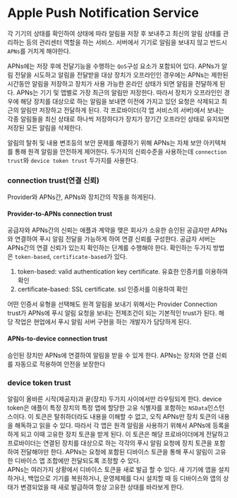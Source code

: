 # Apple Push Notification Service
각 기기의 상태를 확인하여 상태에 따라 알림을 저장 후 보내주고 최신의 알림 상태를 관리하는 등의 관리센터 역할을 하는 서비스. 서버에서 기기로 알림을 보내지 않고 반드시 `APNs`를 거치게 해야한다.

APNs에는 저장 후에 전달기능을 수행하는 `QoS`구성 요소가 포함되어 있다. APNs가 알림 전달을 시도하고 알림을 전달받을 대상 장치가 오프라인인 경우에는 APNs는 제한된 시간동안 알림을 저장하고 장치가 사용 가능한 온라인 상태가 되면 알림을 전달하게 된다. APNs는 기기 및 앱별로 가장 최근의 알림만 저장한다. 따라서 장치가 오프라인인 경우에 해당 장치를 대상으로 하는 알림을 보내면 이전에 가지고 있던 요청은 삭제되고 최근의 알림만 저장하고 전달하게 된다. 각 프로바이더(각 앱 서비스의 서버)에서 보내는 각종 알림들을 최신 상태로 하나씩 저장하다가 장치가 장기간 오프라인 상태로 유지되면 저장된 모든 알림을 삭제한다.

알림의 탈취 및 내용 변조등의 보안 문제를 해결하기 위해 APNs는 자체 보안 아키텍쳐를 통해 원격 알림을 안전하게 제어한다. 두가지의 신뢰수준을 사용하는데 `connection trust`와 `device token trust` 두가지를 사용한다.

### connection trust(연결 신뢰)
Provider와 APNs간, APNs와 장치간의 작동을 하게된다.

#### Provider-to-APNs connection trust
공급자와 APNs간의 신뢰는 애플과 계약을 맺은 회사가 소유한 승인된 공급자만 APNs와 연결하여 푸시 알림 전달을 가능하게 하여 연결 신뢰를 구성한다. 공급자 서버는 APNs간의 연결 신뢰가 있는지 확인하는 단계를 수행해야 한다. 확인하는 두가지 방법은 `token-based`, `certificate-based`가 있다.
1. token-based: valid authentication key certificate. 유효한 인증키를 이용하여 확인
2. certificate-based: SSL certificate. ssl 인증서를 이용하여 확인

어떤 인증서 유형을 선택해도 원격 알림을 보내기 위해서는 Provider Connection trust가 APNs에 푸시 알림 요청을 보내는 전제조건이 되는 기본적인 trust가 된다. 해당 작업은 현업에서 푸시 알림 서버 구현을 하는 개발자가 담당하게 된다.

#### APNs-to-device connection trust
승인된 장치만 APNs에 연결하여 알림을 받을 수 있게 한다. APNs는 장치와 연결 신뢰를 자동으로 적용하여 안전을 보장한다

### device token trust
알림이 올바른 시작(제공자)과 끝(장치) 두가지 사이에서만 라우팅되게 한다. device token은 애플이 특정 장치의 특정 앱에 할당한 고유 식별자를 포함하는 `NSData`인스턴스이다. 이 토큰은 탈취하더라도 내용을 이해할 수 없고, 오직 APNs만 장치 토큰의 내용을 해독하고 읽을 수 있다. 따라서 각 앱은 원격 알림을 사용하기 위해서 APNs에 등록을 하게 되고 이때 고유한 장치 토큰을 받게 된다. 이 토큰은 해당 프로바이더에게 전달하고 프로바이더는 연결된 장치를 대상으로 하는 각각의 푸시 알림 요청에 장치 토큰을 포함하여 전달해야만 한다. APNs는 요청에 포함된 디바이스 토큰을 통해 푸시 알림이 고유한 디바이스 앱 조합에만 전달되도록 조정할 수 있다.<br>
APNs는 여러가지 상황에서 디바이스 토큰을 새로 발급 할 수 있다. 새 기기에 앱을 설치하거나, 백업으로 기기를 복원하거나, 운영체제를 다시 설치할 때 등 디바이스와 앱의 상태가 변경되었을 때 새로 발급하여 항상 고유한 상태를 바라보게 한다.